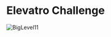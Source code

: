 # Elevatro Challenge

![BigLevel11](https://user-images.githubusercontent.com/102038261/200005950-ecf79f46-5253-4dcc-ab27-3ac462346363.svg)
